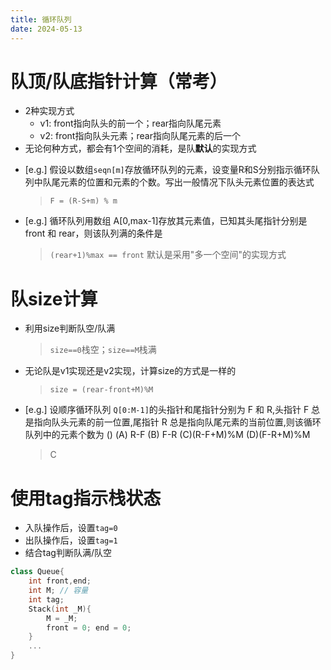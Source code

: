```yaml
---
title: 循环队列
date: 2024-05-13
---
```


# 队顶/队底指针计算（常考）
- 2种实现方式
    - v1: front指向队头的前一个；rear指向队尾元素
    - v2: front指向队头元素；rear指向队尾元素的后一个
- 无论何种方式，都会有1个空间的消耗，是队**默认**的实现方式

<!-- more -->

- [e.g.] 假设以数组`seqn[m]`存放循环队列的元素，设变量R和S分别指示循环队列中队尾元素的位置和元素的个数。写出一般情况下队头元素位置的表达式
    > `F = (R-S+m) % m`

- [e.g.] 循环队列用数组 A[0,max-1]存放其元素值，已知其头尾指针分别是 front 和 rear，则该队列满的条件是
    > `(rear+1)%max == front`
    > 默认是采用"多一个空间"的实现方式


# 队size计算
- 利用size判断队空/队满
    > `size==0`栈空；`size==M`栈满
- 无论队是v1实现还是v2实现，计算size的方式是一样的
    > `size = (rear-front+M)%M`

- [e.g.] 设顺序循环队列 `Q[0:M-1]`的头指针和尾指针分别为 F 和 R,头指针 F 总是指向队头元素的前一位置,尾指针 R 总是指向队尾元素的当前位置,则该循环队列中的元素个数为 ()
(A) R-F (B) F-R (C)(R-F+M)%M (D)(F-R+M)%M
    > C

# 使用tag指示栈状态
- 入队操作后，设置`tag=0`
- 出队操作后，设置`tag=1`
- 结合tag判断队满/队空

```cpp
class Queue{
    int front,end;
    int M; // 容量
    int tag;
    Stack(int _M){
        M = _M;
        front = 0; end = 0;
    }
    ...
}
```


